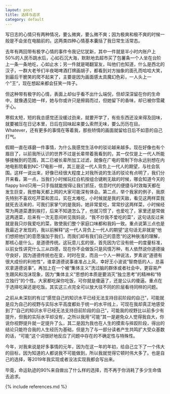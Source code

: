 ```yaml
---
layout: post
title: 选择与追求
category: default
---
```



写日志的心情只有两种情况，要么微爽，要么微不爽；因为极爽和极不爽的时候一般是不会坐在电脑前的。这两类四种心情基本囊括了我日常生活常态。



去年有两回带有极字心情的事件令我记忆犹新，其中一件就是半小时内账户上50%的人民币跳水后，心如石沉大海，默默地去超市买了包薯条一个人坐在台阶上一条一条地吃，心如止水；另一件就是喝翻室友，叫他们也知道，什么是西北的汉子，一群大老爷们半夜喝啤酒打牌画胡子，都看到对方抽象的面孔而哈哈大笑，到最后干脆笑的爬不起来了，主要是因为画面感太具魔幻色彩，一人头上一个”王“，现在想起来都会狂笑一阵子。



但这种带有极字的心情，表面上却似乎看不出什么端倪，但却深深留在你的生命中，就像遇见她一样，她与你或许只是擦肩而过，但她留下的香味，却已被你雪藏于心。



寒假太短，短的我总感觉还没缓过劲来，就要开学了，有些东西还没来得及回味，就要被压在日记本里，日后在回味起来要么索然无味，要么历历在目。Whatever，还有更多的事情在等着我，那些矫情的画面就留给日后不如意的自己打气。



假期一直在琢磨一件事情，为什么我感觉生活中的驳论越来越多。现在好像也有个眉目了，以前我所认识的世界不过是长辈带着我看到的，其一仅仅是上一代人所能够接触到的范围，其二已被长辈所加工过滤，就像在广电的管制下你永远别想在内地电影院看到NC-17电影一样，其三是这一代人背负上一代人的期望，与社会氛围。这样一说出来，好像已经很大程度上对我所说的生活的驳论有点明了，我们分开来看，第一点，当我们小时候玩红白机按组合键刷无敌的时候，哪会知道今天的flappy bird只用一只手指就能按得让我们抓狂，信息时代的便捷与时效每天都在发生巨变，我想每天都上网的大家可能深有体会。第二点，举个我家的例子，我原先特别不喜欢吃芹菜和苦瓜，实在太难吃，小时候就是我的天敌，看见这两样菜我就死去活来的，可我们家掌勺的是我妈，她非常爱吃，常常抄这两样菜，小时候经常为两道菜遭到挨打，后来不知道怎么了，也就习惯了，也爱吃了，家里还是常做这两道菜，后来有一次无意间听见我妈说，“我不炒我不爱吃的菜”，这句话反过来就是我只炒我爱吃的菜，致使我们整个家庭口味都和我妈一致。重点说第三点也是我最近才发现的，我以前解释“这一代人背负上一代人的期望”这句话无非就是”他们想把他们的意愿强加于我们，而我们却有我们自己的意愿“的这种肤浅的理解，那核心是什么，是道德传统。这玩意儿玄的很，首先因为它没有统一的度量标准，以前女性讲究什么三从四德，现在你不会做饭只是风情万种，有人依然说你道德操守良好，因为道德传统也在变，时时在变，而且一个人一种说法，罗素说“道德有很大成份的利他性“，谁拿道德说事谁准占上风，幸好王小波说”智商低的人，总喜欢拿道德说事“。再加上在一个被“集体主义”洗过脑的群体或者社会中，更容易产生跟风和泡沫现象，因为“集体主义”思想的本质是要消灭“独立思考”的精神和“特立独行”的个性。大家都吃屎你吃饭，可你就是傻逼了，还是公认的傻逼。重点在于选择吃屎还是吃饭。其实这三点完全可以放大往不同的阶层看待同样的问题。



之前从未深刻的有过“感觉自己的知识水平已经无法支持目前阶段的自己”，可能就是应为自己的视野与实际水平高度都处于统一的水平线上，可现在我却真正地感受到了“自己的知识水平已经无法支持目前阶段的自己”，可能我的视野比以前多少有提升，但我的实际水平却没有，之所以我用“可能”其一是避免众人觉得我自大，你说你视野提升就一定提升了么，其二是因为我也在人生的摸索与摔跤阶段，得出的结论只能符合我的人生经历为基础，但是为了与一部分读者产生共鸣扩大受众基数的话，“可能”这个词很好地反应了问题中存在的不确定性与特殊性。



今年，对我来说是好多事情的元年，因为在这一年的年初，给自己立下了一个伟大的目标，因为知道的人都说我不可能做到，所以我就觉得它顿时伟大多了。也是自己的选择，等2019年我实现或者没法实现我都会写出来。



毕竟，命运轨迹的90%来自做出了什么样的选择，而不再于你消耗了多少生命值去追求。



{% include references.md %}
